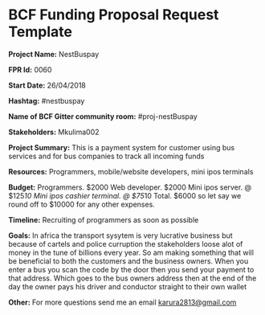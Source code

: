 
# BCF Funding Proposal Request Template

**Project Name:**
NestBuspay

**FPR Id:**
0060

**Start Date:**
26/04/2018

**Hashtag:**
#nestbuspay

**Name of BCF Gitter community room:**
#proj-nestBuspay

**Stakeholders:**
Mkulima002

**Project Summary:**
This is a payment system for customer using bus services and for bus companies to track all incoming funds

**Resources:**
Programmers, mobile/website developers, mini ipos terminals

**Budget:**
Programmers.     $2000
Web developer.    $2000
Mini ipos server.          @ $125*10
Mini ipos cashier terminal.    @ $75*10
Total.  $6000 so let say we round off to $10000 for any other expenses.

**Timeline:**
Recruiting of programmers as soon as possible


**Goals:**
In africa the transport sysytem is very lucrative business but because of cartels and police curruption the stakeholders loose alot of money in the tune of billions every year. So am making something that will be beneficial to both the customers and the business owners. When you enter a bus you scan the code by the door then you send your payment to that address. Which goes to the bus owners address then at the end of the day the owner pays his driver and conductor straight to their own wallet

**Other:**
For more questions send me an email karura2813@gmail.com
